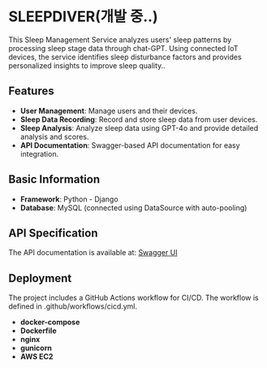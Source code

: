 # SLEEPDIVER(개발 중..)
This Sleep Management Service analyzes users' sleep patterns by processing sleep stage data through chat-GPT. Using connected IoT devices, the service identifies sleep disturbance factors and provides personalized insights to improve sleep quality..

## Features
- **User Management**: Manage users and their devices.
- **Sleep Data Recording**: Record and store sleep data from user devices.
- **Sleep Analysis**: Analyze sleep data using GPT-4o and provide detailed analysis and scores.
- **API Documentation**: Swagger-based API documentation for easy integration.

## Basic Information  
- **Framework**: Python - Django  
- **Database**: MySQL (connected using DataSource with auto-pooling)  

## API Specification
The API documentation is available at:
[Swagger UI](https://sleep-diver.com/docs/swagger/)

## Deployment
The project includes a GitHub Actions workflow for CI/CD. The workflow is defined in .github/workflows/cicd.yml.  
- **docker-compose**
- **Dockerfile**
- **nginx**
- **gunicorn**
- **AWS EC2**
